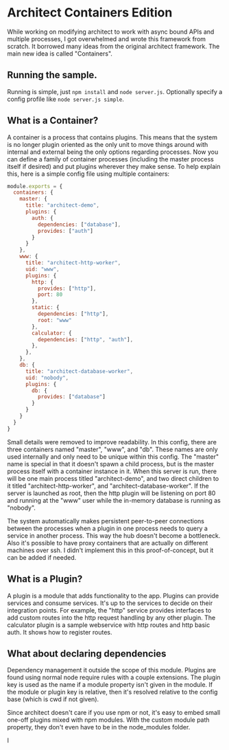 # Architect Containers Edition

While working on modifying architect to work with async bound APIs and
multiple processes, I got overwhelmed and wrote this framework from scratch.
It borrowed many ideas from the original architect framework.  The main new
idea is called "Containers".

## Running the sample.

Running is simple, just `npm install` and `node server.js`.  Optionally
specify a config profile like `node server.js simple`.

## What is a Container?

A container is a process that contains plugins.  This means that the system is
no longer plugin oriented as the only unit to move things around with internal
and external being the only options regarding processes.  Now you can define a
family of container processes (including the master process itself if desired)
and put plugins wherever they make sense.  To help explain this, here is a
simple config file using multiple containers:

```js
module.exports = {
  containers: {
    master: {
      title: "architect-demo",
      plugins: {
        auth: {
          dependencies: ["database"],
          provides: ["auth"]
        }
      }
    },
    www: {
      title: "architect-http-worker",
      uid: "www",
      plugins: {
        http: {
          provides: ["http"],
          port: 80
        },
        static: {
          dependencies: ["http"],
          root: "www"
        },
        calculator: {
          dependencies: ["http", "auth"],
        },
      },
    },
    db: {
      title: "architect-database-worker",
      uid: "nobody",
      plugins: {
        db: {
          provides: ["database"]
        }
      }
    }
  }
}
```

Small details were removed to improve readability.  In this config, there are
three containers named "master", "www", and "db".  These names are only used
internally and only need to be unique within this config.  The "master" name
is special in that it doesn't spawn a child process, but is the master process
itself with a container instance in it.  When this server is run, there will
be one main process titled "architect-demo", and two direct children to it
titled "architect-http-worker", and "architect-database-worker".  If the
server is launched as root, then the http plugin will be listening on port 80
and running at the "www" user while the in-memory database is running as
"nobody".

The system automatically makes persistent peer-to-peer connections between the
processes when a plugin in one process needs to query a service in another
process.  This way the hub doesn't become a bottleneck.  Also it's possible to
have proxy containers that are actually on different machines over ssh.  I
didn't implement this in this proof-of-concept, but it can be added if needed.

## What is a Plugin?

A plugin is a module that adds functionality to the app.  Plugins can provide
services and consume services.  It's up to the services to decide on their
integration points.  For example, the "http" service provides interfaces to
add custom routes into the http request handling by any other plugin.  The
calculator plugin is a sample webservice with http routes and http basic auth.
It shows how to register routes.

## What about declaring dependencies

Dependency management it outside the scope of this module.  Plugins are found
using normal node require rules with a couple extensions.  The plugin key is
used as the name if a module property isn't given in the module.  If the
module or plugin key is relative, then it's resolved relative to the config
base (which is cwd if not given).

Since architect doesn't care if you use npm or not, it's easy to embed small
one-off plugins mixed with npm modules.  With the custom module path property,
they don't even have to be in the node_modules folder.

I